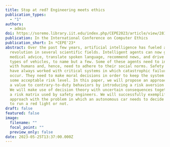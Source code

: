 ```yaml
---
title: Stop at red? Engineering meets ethics
publication_types:
  - "1"
authors:
  - admin
doi: https://soremo.library.iit.edu/index.php/CEPE2023/article/view/281
publication: In the International Conference on Computer Ethics
publication_short: In *CEPE'23*
abstract: Over the past few years, artificial intelligence has fueled a
  revolution in several scientific fields. Intelligent agents can now give
  medical advice, translate spoken language, recommend news, and drive different
  types of vehicles, to name but a few. Some of these agents need to interact
  with humans and, hence, need to adhere to their social norms. Safety engineers
  have always worked with critical systems in which catastrophic failures can
  occur. They need to make moral decisions in order to keep the system under
  some acceptable risk level. In this paper, we will propose an approach to give
  a value to contrary-to-duty behaviors by introducing a risk aversion factor.
  We will make use of decision theory with uncertain consequences together with
  a risk matrix used by safety engineers. We will successfully exemplify this
  approach with the problem in which an autonomous car needs to decide whether
  to run a red light or not.
draft: false
featured: false
image:
  filename: ""
  focal_point: ""
  preview_only: false
date: 2023-05-25T13:37:00.000Z
---
```

